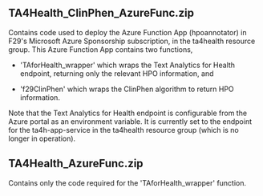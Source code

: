 ## TA4Health_ClinPhen_AzureFunc.zip

Contains code used to deploy the Azure Function App (hpoannotator) in F29's Microsoft Azure Sponsorship subscription, in the ta4health resource group. 
This Azure Function App contains two functions, 

- 'TAforHealth_wrapper' which 
wraps the Text Analytics for Health endpoint, returning only the relevant HPO information, and 

- 'f29ClinPhen' which wraps the ClinPhen algorithm to return HPO information. 

Note that the Text Analytics for Health endpoint is configurable from the Azure portal as an environment variable. It is currently set to the endpoint for the ta4h-app-service 
in the ta4health resource group (which is no longer in operation). 

## TA4Health_AzureFunc.zip

Contains only the code required for the 'TAforHealth_wrapper' function.
